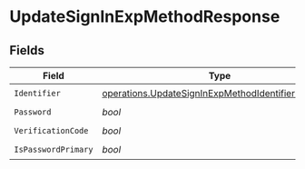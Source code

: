 # UpdateSignInExpMethodResponse


## Fields

| Field                                                                                                                    | Type                                                                                                                     | Required                                                                                                                 | Description                                                                                                              |
| ------------------------------------------------------------------------------------------------------------------------ | ------------------------------------------------------------------------------------------------------------------------ | ------------------------------------------------------------------------------------------------------------------------ | ------------------------------------------------------------------------------------------------------------------------ |
| `Identifier`                                                                                                             | [operations.UpdateSignInExpMethodIdentifierResponse](../../models/operations/updatesigninexpmethodidentifierresponse.md) | :heavy_check_mark:                                                                                                       | N/A                                                                                                                      |
| `Password`                                                                                                               | *bool*                                                                                                                   | :heavy_check_mark:                                                                                                       | N/A                                                                                                                      |
| `VerificationCode`                                                                                                       | *bool*                                                                                                                   | :heavy_check_mark:                                                                                                       | N/A                                                                                                                      |
| `IsPasswordPrimary`                                                                                                      | *bool*                                                                                                                   | :heavy_check_mark:                                                                                                       | N/A                                                                                                                      |